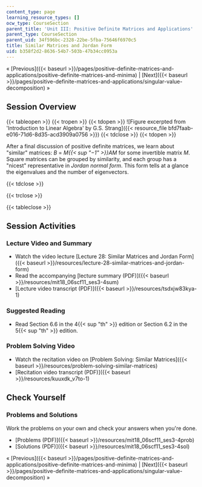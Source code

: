 ```yaml
---
content_type: page
learning_resource_types: []
ocw_type: CourseSection
parent_title: 'Unit III: Positive Definite Matrices and Applications'
parent_type: CourseSection
parent_uid: 34f596bc-2328-22be-5fba-75646f6970c5
title: Similar Matrices and Jordan Form
uid: b358f2d2-8636-54b7-503b-47b34cc0953a
---
```


« [Previous]({{< baseurl >}}/pages/positive-definite-matrices-and-applications/positive-definite-matrices-and-minima) | [Next]({{< baseurl >}}/pages/positive-definite-matrices-and-applications/singular-value-decomposition) »

Session Overview
----------------

{{< tableopen >}}
{{< tropen >}}
{{< tdopen >}}
![Figure excerpted from 'Introduction to Linear Algebra' by G.S. Strang]({{< resource_file bfd7faab-e016-71d6-8d35-acd3909a0756 >}})
{{< tdclose >}}
{{< tdopen >}}


After a final discussion of positive definite matrices, we learn about "similar" matrices: _B_ = _M{{< sup "−1" >}}AM_ for some invertible matrix _M_. Square matrices can be grouped by similarity, and each group has a "nicest" representative in _Jordan normal form_. This form tells at a glance the eigenvalues and the number of eigenvectors.


{{< tdclose >}}

{{< trclose >}}

{{< tableclose >}}

Session Activities
------------------

### Lecture Video and Summary

*   Watch the video lecture [Lecture 28: Similar Matrices and Jordan Form]({{< baseurl >}}/resources/lecture-28-similar-matrices-and-jordan-form)
*   Read the accompanying [lecture summary (PDF)]({{< baseurl >}}/resources/mit18_06scf11_ses3-4sum)
*   [Lecture video transcript (PDF)]({{< baseurl >}}/resources/tsdxjw83kya-1)

### Suggested Reading

*   Read Section 6.6 in the 4{{< sup "th" >}} edition or Section 6.2 in the 5{{< sup "th" >}} edition.

### Problem Solving Video

*   Watch the recitation video on [Problem Solving: Similar Matrices]({{< baseurl >}}/resources/problem-solving-similar-matrices)
*   [Recitation video transcript (PDF)]({{< baseurl >}}/resources/kuuxdk_v7to-1)

Check Yourself
--------------

### Problems and Solutions

Work the problems on your own and check your answers when you're done.

*   [Problems (PDF)]({{< baseurl >}}/resources/mit18_06scf11_ses3-4prob)
*   [Solutions (PDF)]({{< baseurl >}}/resources/mit18_06scf11_ses3-4sol)

« [Previous]({{< baseurl >}}/pages/positive-definite-matrices-and-applications/positive-definite-matrices-and-minima) | [Next]({{< baseurl >}}/pages/positive-definite-matrices-and-applications/singular-value-decomposition) »